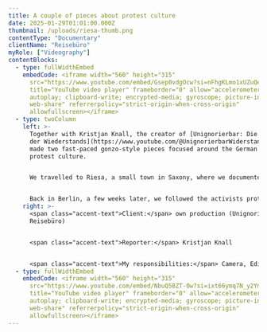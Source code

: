 ```yaml
---
title: A couple of pieces about protest culture
date: 2025-01-29T01:01:00.000Z
thumbnail: /uploads/riesa-thumb.png
contentType: "Documentary"
clientName: "Reisebüro"
myRole: ["Videography"]
contentBlocks:
  - type: fullWidthEmbed
    embedCode: <iframe width="560" height="315"
      src="https://www.youtube.com/embed/Gsep0vdgOcw?si=nFhgKLmo1xUZuQeU"
      title="YouTube video player" frameborder="0" allow="accelerometer;
      autoplay; clipboard-write; encrypted-media; gyroscope; picture-in-picture;
      web-share" referrerpolicy="strict-origin-when-cross-origin"
      allowfullscreen></iframe>
  - type: twoColumn
    left: >-
      Together with Kristjan Knall, the creator of [Unignorierbar: Die Stimme
      der Wiederstands](https://www.youtube.com/@UnignorierbarWiderstand), we
      made two fast-paced gonzo-style pieces focused around the German left-wing
      protest culture. 


      We travelled to Riesa, a small town in Saxony, where we documented the actions of people protesting against the AfD in midst of that party's conference, their confrontations with the police as well as the voices of local people.


      Back in Berlin, a few weeks later, we followed the activists protesting against the "Welt Economic Forum", a high-level business conference attended by industry leaders and top politicians, organised by Axel Springer AG.
    right: >-
      <span class="accent-text">Client:</span> own production (Unignorierbar x
      Reisebüro)


      <span class="accent-text">Reporter:</span> Kristjan Knall


      <span class="accent-text">My responsibilities:</span> Camera, Editing, Sound, Colour correction, VFX, Translations
  - type: fullWidthEmbed
    embedCode: <iframe width="560" height="315"
      src="https://www.youtube.com/embed/NbuQ58ZT-0w?si=ixt66ymq7N_y2YmO"
      title="YouTube video player" frameborder="0" allow="accelerometer;
      autoplay; clipboard-write; encrypted-media; gyroscope; picture-in-picture;
      web-share" referrerpolicy="strict-origin-when-cross-origin"
      allowfullscreen></iframe>
---
```


